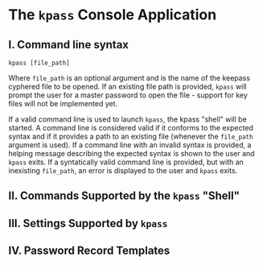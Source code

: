The **`kpass`** Console Application
===================================

I. Command line syntax
----------------------

    kpass [file_path]

Where `file_path` is an optional argument and is the name of the keepass cyphered file to be opened. If an existing file path is provided, `kpass` will prompt the user for a master password to open the file - support for key files will not be implemented yet.

If a valid command line is used to launch `kpass`, the kpass "shell" will be started. A command line is considered valid if it conforms to the expected syntax and if it provides a path to an existing file (whenever the `file_path` argument is used). If a command line with an invalid syntax is provided, a helping message describing the expected syntax is shown to the user and `kpass` exits. If a syntatically valid command line is provided, but with an inexisting `file_path`, an error is displayed to the user and `kpass` exits.

II. Commands Supported by the `kpass` "Shell"
---------------------------------------------

III. Settings Supported by `kpass`
----------------------------------

IV. Password Record Templates
-----------------------------
